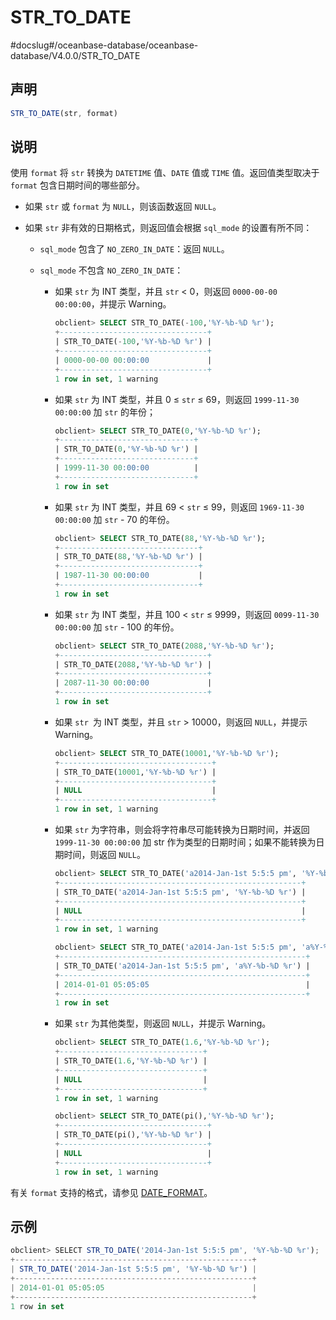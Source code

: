 STR_TO_DATE
================================
#docslug#/oceanbase-database/oceanbase-database/V4.0.0/STR_TO_DATE


声明
-----------------------

```javascript
STR_TO_DATE(str, format)
```



说明
-----------------------

使用 `format` 将 `str` 转换为 `DATETIME` 值、`DATE` 值或 `TIME` 值。返回值类型取决于 `format` 包含日期时间的哪些部分。

* 如果 `str` 或 `format` 为 `NULL`，则该函数返回 `NULL`。



* 如果 `str` 非有效的日期格式，则返回值会根据 `sql_mode` 的设置有所不同：

  * `sql_mode` 包含了 `NO_ZERO_IN_DATE`：返回 `NULL`。



  * `sql_mode` 不包含 `NO_ZERO_IN_DATE`：

    * 如果 `str` 为 INT 类型，并且 `str` \< 0，则返回 `0000-00-00 00:00:00`，并提示 Warning。

      ```sql
      obclient> SELECT STR_TO_DATE(-100,'%Y-%b-%D %r');
      +---------------------------------+
      | STR_TO_DATE(-100,'%Y-%b-%D %r') |
      +---------------------------------+
      | 0000-00-00 00:00:00             |
      +---------------------------------+
      1 row in set, 1 warning
      ```



    * 如果 `str` 为 INT 类型，并且 0 ≤ `str` ≤ 69，则返回 `1999-11-30 00:00:00` 加 `str` 的年份；

      ```sql
      obclient> SELECT STR_TO_DATE(0,'%Y-%b-%D %r');
      +------------------------------+
      | STR_TO_DATE(0,'%Y-%b-%D %r') |
      +------------------------------+
      | 1999-11-30 00:00:00          |
      +------------------------------+
      1 row in set
      ```



    * 如果 `str` 为 INT 类型，并且 69 \< `str` ≤ 99，则返回 `1969-11-30 00:00:00` 加 `str` - 70 的年份。

      ```sql
      obclient> SELECT STR_TO_DATE(88,'%Y-%b-%D %r');
      +-------------------------------+
      | STR_TO_DATE(88,'%Y-%b-%D %r') |
      +-------------------------------+
      | 1987-11-30 00:00:00           |
      +-------------------------------+
      1 row in set
      ```



    * 如果 `str` 为 INT 类型，并且 100 \< `str` ≤ 9999，则返回 `0099-11-30 00:00:00` 加 `str` - 100 的年份。

      ```sql
      obclient> SELECT STR_TO_DATE(2088,'%Y-%b-%D %r');
      +---------------------------------+
      | STR_TO_DATE(2088,'%Y-%b-%D %r') |
      +---------------------------------+
      | 2087-11-30 00:00:00             |
      +---------------------------------+
      1 row in set
      ```



    * 如果 `str `为 INT 类型，并且 `str` \> 10000，则返回 `NULL`，并提示 Warning。

      ```sql
      obclient> SELECT STR_TO_DATE(10001,'%Y-%b-%D %r');
      +----------------------------------+
      | STR_TO_DATE(10001,'%Y-%b-%D %r') |
      +----------------------------------+
      | NULL                             |
      +----------------------------------+
      1 row in set, 1 warning
      ```



    * 如果 `str` 为字符串，则会将字符串尽可能转换为日期时间，并返回 `1999-11-30 00:00:00` 加 str 作为类型的日期时间；如果不能转换为日期时间，则返回 `NULL`。

      ```sql
      obclient> SELECT STR_TO_DATE('a2014-Jan-1st 5:5:5 pm', '%Y-%b-%D %r');
      +------------------------------------------------------+
      | STR_TO_DATE('a2014-Jan-1st 5:5:5 pm', '%Y-%b-%D %r') |
      +------------------------------------------------------+
      | NULL                                                 |
      +------------------------------------------------------+
      1 row in set, 1 warning

      obclient> SELECT STR_TO_DATE('a2014-Jan-1st 5:5:5 pm', 'a%Y-%b-%D %r');
      +-------------------------------------------------------+
      | STR_TO_DATE('a2014-Jan-1st 5:5:5 pm', 'a%Y-%b-%D %r') |
      +-------------------------------------------------------+
      | 2014-01-01 05:05:05                                   |
      +-------------------------------------------------------+
      1 row in set
      ```



    * 如果 `str` 为其他类型，则返回 `NULL`，并提示 Warning。

      ```sql
      obclient> SELECT STR_TO_DATE(1.6,'%Y-%b-%D %r');
      +--------------------------------+
      | STR_TO_DATE(1.6,'%Y-%b-%D %r') |
      +--------------------------------+
      | NULL                           |
      +--------------------------------+
      1 row in set, 1 warning

      obclient> SELECT STR_TO_DATE(pi(),'%Y-%b-%D %r');
      +---------------------------------+
      | STR_TO_DATE(pi(),'%Y-%b-%D %r') |
      +---------------------------------+
      | NULL                            |
      +---------------------------------+
      1 row in set, 1 warning
      ```












有关 `format` 支持的格式，请参见 [DATE_FORMAT](../1.date-and-time-functions-1/10.DATE_FORMAT.md)。

示例
-----------------------

```javascript
obclient> SELECT STR_TO_DATE('2014-Jan-1st 5:5:5 pm', '%Y-%b-%D %r');
+-----------------------------------------------------+
| STR_TO_DATE('2014-Jan-1st 5:5:5 pm', '%Y-%b-%D %r') |
+-----------------------------------------------------+
| 2014-01-01 05:05:05                                 |
+-----------------------------------------------------+
1 row in set
```
